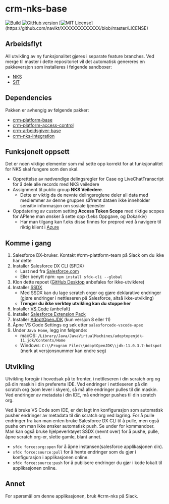 # crm-nks-base

[![Build](https://github.com/navikt/crm-nks-base/workflows/master/badge.svg)](https://github.com/navikt/crm-nks-base/actions?query=workflow%3ABuild)
[![GitHub version](https://badgen.net/github/release/navikt/crm-nks-base/stable)](https://github.com/navikt/crm-nks-base)
[![MIT License](https://img.shields.io/apm/l/atomic-design-ui.svg?)](https://github.com/navikt/XXXXXXXXXXXXX/blob/master/LICENSE)

## Arbeidsflyt

All utvikling av ny funksjonalitet gjøres i separate feature branches. Ved merge til master i dette repositoriet vil det automatisk genereres en pakkeversjon som installeres i følgende sandboxer:

-   [NKS](https://navdialog--nks.my.salesforce.com)
-   [SIT](https://navdialog--sit.my.salesforce.com)

## Dependencies

Pakken er avhengig av følgende pakker:

-   [crm-platform-base](https://github.com/navikt/crm-platform-base)
-   [crm-platform-access-control](https://github.com/navikt/XXXXXXXXXXXXX)
-   [crm-arbeidsgiver-base](https://github.com/navikt/crm-arbeidsgiver-base)
-   [crm-nks-integration](https://github.com/navikt/crm-nks-integration)

## Funksjonelt oppsett

Det er noen viktige elementer som må sette opp korrekt for at funksjonalitet for NKS skal fungere som den skal.

-   Opprettelse av nødvendige delingsregler for Case og LiveChatTranscript for å dele alle records med NKS veiledere
-   Assignment til public group **NKS Veiledere**.
    -   Dette er viktig da de nevnte delingsreglene deler all data med medlemmer av denne gruppen såfremt dataen ikke inneholder sensitiv informasjon om sosiale tjenester
-   Oppdatering av custom setting **Access Token Scope** med riktige scopes for APIene man ønsker å sette opp (f.eks Oppgave, og Dokarkiv)
    -   Har man tilgang kan f.eks disse finnes for preprod ved å navigere til riktig klient i [Azure](https://portal.azure.com/#blade/Microsoft_AAD_IAM/ActiveDirectoryMenuBlade/RegisteredApps)

## Komme i gang

1. Salesforce DX-bruker. Kontakt #crm-plattform-team på Slack om du ikke har dette
2. Installer Salesforce DX CLI (SFDX)
    - Last ned fra [Salesforce.com](https://developer.salesforce.com/tools/sfdxcli)
    - Eller benytt npm: `npm install sfdx-cli --global`
3. Klon dette repoet ([GitHub Desktop](https://desktop.github.com) anbefales for ikke-utviklere)
4. Installer [SSDX](https://github.com/navikt/ssdx)
    - Med SSDX kan du lage scratch orger og gjøre deklarative endringer (gjøre endringer i nettleseren på Salesforce, altså ikke-utvikling)
    - **Trenger du ikke verktøy utvikling kan du stoppe her**
5. Installer [VS Code](https://code.visualstudio.com) (anbefalt)
6. Installer [Salesforce Extension Pack](https://marketplace.visualstudio.com/items?itemName=salesforce.salesforcedx-vscode)
7. Installer [AdoptOpenJDK](https://adoptopenjdk.net) (kun versjon 8 eller 11)
8. Åpne VS Code Settings og søk etter `salesforcedx-vscode-apex`
9. Under `Java Home`, legg inn følgende:
    - macOS: `/Library/Java/JavaVirtualMachines/adoptopenjdk-11.jdk/Contents/Home`
    - Windows: `C:\\Program Files\\AdoptOpenJDK\\jdk-11.0.3.7-hotspot` (merk at versjonsnummer kan endre seg)

## Utvikling

Utvikling foregår i hovedsak på to fronter, i nettleseren i din scratch org og på din maskin i din prefererte IDE. Ved endringer i nettleseren på din scratch org (som lever i skyen), så må alle endringer pulles til din maskin. Ved endringer av metadata i din IDE, må endringer pushes til din scratch org.

Ved å bruke VS Code som IDE, er det lagt inn konfigurasjon som automatisk pusher endringer av metadata til din scratch org ved lagring. For å pulle endringer fra kan man enten bruke Salesforce DX CLI til å pulle, men også pushe om man ikke ønsker automatisk push. Se under for kommandoer. Man kan også bruke hjelpeverktøyet SSDX (nevnt over) for å pushe, pulle, åpne scratch org-er, slette gamle, blant annet.

-   `sfdx force:org:open` for å åpne instansen(salesforce applikasjonen din).
-   `sfdx force:source:pull` for å hente endringer som du gjør i konfigurasjon i applikasjonen online.
-   `sfdx force:source:push` for å publisere endringer du gjør i kode lokalt til applikasjonen online.

## Annet

For spørsmål om denne applikasjonen, bruk #crm-nks på Slack.

